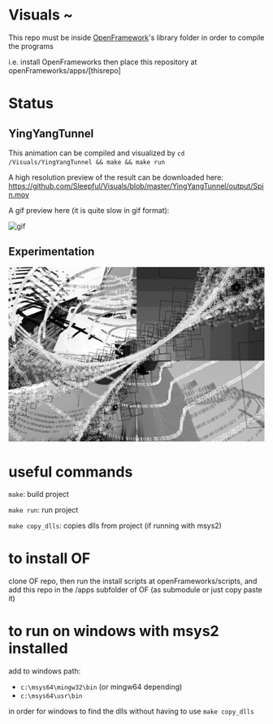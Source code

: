 # Visuals ~

This repo must be inside [OpenFramework](https://github.com/openframeworks/openFrameworks)'s library folder in order to compile the programs

i.e. install OpenFrameworks then place this repository at openFrameworks/apps/[thisrepo]

# Status

## YingYangTunnel

This animation can be compiled and visualized by `cd /Visuals/YingYangTunnel && make && make run`

A high resolution preview of the result can be downloaded here: https://github.com/Sleepful/Visuals/blob/master/YingYangTunnel/output/Spin.mov

A gif preview here (it is quite slow in gif format):

![gif](YingYangTunnel/output/Spin.gif)

## Experimentation

![FirstImage](Media/of.PNG)

# useful commands 

`make`: build project

`make run`: run project

`make copy_dlls`: copies dlls from project (if running with msys2)

# to install OF

clone OF repo, then run the install scripts at openFrameworks/scripts, and add this repo in the /apps subfolder of OF (as submodule or just copy paste it)

# to run on windows with msys2 installed 

add to windows path:
* `c:\msys64\mingw32\bin` (or mingw64 depending)
* `c:\msys64\usr\bin`

in order for windows to find the dlls without having to use `make copy_dlls`
